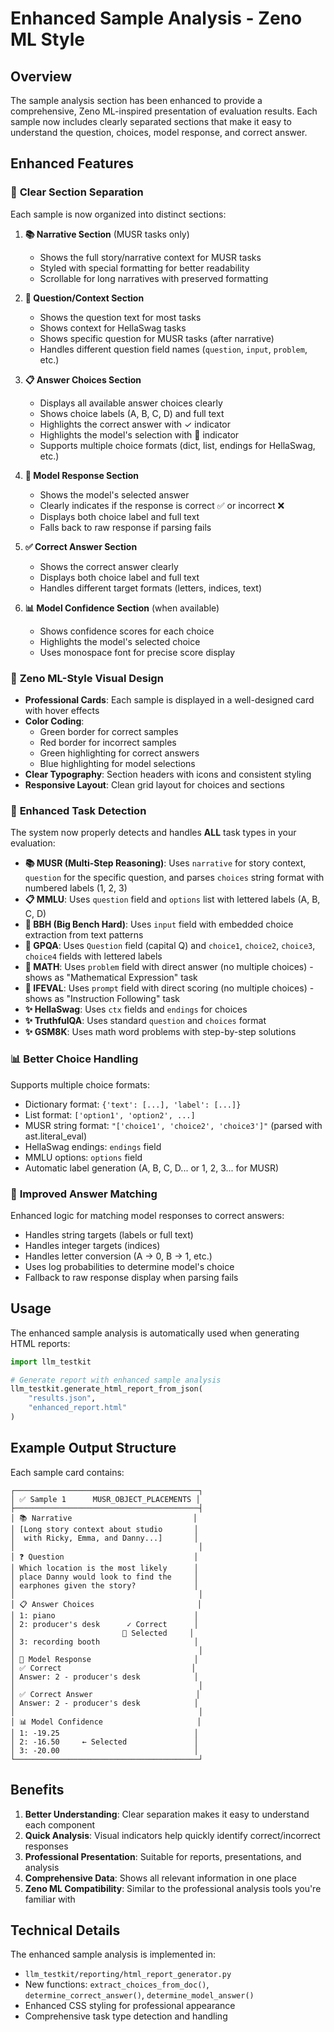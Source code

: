 # Enhanced Sample Analysis - Zeno ML Style

## Overview

The sample analysis section has been enhanced to provide a comprehensive, Zeno ML-inspired presentation of evaluation results. Each sample now includes clearly separated sections that make it easy to understand the question, choices, model response, and correct answer.

## Enhanced Features

### 🎯 **Clear Section Separation**

Each sample is now organized into distinct sections:

1. **📚 Narrative Section** (MUSR tasks only)
   - Shows the full story/narrative context for MUSR tasks
   - Styled with special formatting for better readability
   - Scrollable for long narratives with preserved formatting

2. **📖 Question/Context Section**
   - Shows the question text for most tasks
   - Shows context for HellaSwag tasks
   - Shows specific question for MUSR tasks (after narrative)  
   - Handles different question field names (`question`, `input`, `problem`, etc.)

3. **📋 Answer Choices Section**
   - Displays all available answer choices clearly
   - Shows choice labels (A, B, C, D) and full text
   - Highlights the correct answer with ✓ indicator
   - Highlights the model's selection with 🤖 indicator
   - Supports multiple choice formats (dict, list, endings for HellaSwag, etc.)

4. **🤖 Model Response Section**
   - Shows the model's selected answer
   - Clearly indicates if the response is correct ✅ or incorrect ❌
   - Displays both choice label and full text
   - Falls back to raw response if parsing fails

5. **✅ Correct Answer Section**
   - Shows the correct answer clearly
   - Displays both choice label and full text
   - Handles different target formats (letters, indices, text)

6. **📊 Model Confidence Section** (when available)
   - Shows confidence scores for each choice
   - Highlights the model's selected choice
   - Uses monospace font for precise score display

### 🎨 **Zeno ML-Style Visual Design**

- **Professional Cards**: Each sample is displayed in a well-designed card with hover effects
- **Color Coding**: 
  - Green border for correct samples
  - Red border for incorrect samples
  - Green highlighting for correct answers
  - Blue highlighting for model selections
- **Clear Typography**: Section headers with icons and consistent styling
- **Responsive Layout**: Clean grid layout for choices and sections

### 🔧 **Enhanced Task Detection**

The system now properly detects and handles **ALL** task types in your evaluation:

- **📚 MUSR (Multi-Step Reasoning)**: Uses `narrative` for story context, `question` for the specific question, and parses `choices` string format with numbered labels (1, 2, 3)
- **📋 MMLU**: Uses `question` field and `options` list with lettered labels (A, B, C, D)
- **🧠 BBH (Big Bench Hard)**: Uses `input` field with embedded choice extraction from text patterns
- **🔬 GPQA**: Uses `Question` field (capital Q) and `choice1`, `choice2`, `choice3`, `choice4` fields with lettered labels
- **📐 MATH**: Uses `problem` field with direct answer (no multiple choices) - shows as "Mathematical Expression" task
- **📝 IFEVAL**: Uses `prompt` field with direct scoring (no multiple choices) - shows as "Instruction Following" task
- **✨ HellaSwag**: Uses `ctx` fields and `endings` for choices
- **✨ TruthfulQA**: Uses standard `question` and `choices` format
- **✨ GSM8K**: Uses math word problems with step-by-step solutions

### 📊 **Better Choice Handling**

Supports multiple choice formats:
- Dictionary format: `{'text': [...], 'label': [...]}`
- List format: `['option1', 'option2', ...]`
- MUSR string format: `"['choice1', 'choice2', 'choice3']"` (parsed with ast.literal_eval)
- HellaSwag endings: `endings` field
- MMLU options: `options` field
- Automatic label generation (A, B, C, D... or 1, 2, 3... for MUSR)

### 🎯 **Improved Answer Matching**

Enhanced logic for matching model responses to correct answers:
- Handles string targets (labels or full text)
- Handles integer targets (indices)
- Handles letter conversion (A → 0, B → 1, etc.)
- Uses log probabilities to determine model's choice
- Fallback to raw response display when parsing fails

## Usage

The enhanced sample analysis is automatically used when generating HTML reports:

```python
import llm_testkit

# Generate report with enhanced sample analysis
llm_testkit.generate_html_report_from_json(
    "results.json", 
    "enhanced_report.html"
)
```

## Example Output Structure

Each sample card contains:

```
┌─────────────────────────────────────────┐
│ ✅ Sample 1      MUSR_OBJECT_PLACEMENTS │
├─────────────────────────────────────────┤
│ 📚 Narrative                           │
│ [Long story context about studio       │
│  with Ricky, Emma, and Danny...]       │
│                                         │
│ ❓ Question                             │
│ Which location is the most likely      │
│ place Danny would look to find the     │
│ earphones given the story?             │
│                                         │
│ 📋 Answer Choices                       │
│ 1: piano                               │
│ 2: producer's desk      ✓ Correct      │
│                        🤖 Selected     │
│ 3: recording booth                     │
│                                         │
│ 🤖 Model Response                       │
│ ✅ Correct                             │
│ Answer: 2 - producer's desk            │
│                                         │
│ ✅ Correct Answer                       │
│ Answer: 2 - producer's desk            │
│                                         │
│ 📊 Model Confidence                     │
│ 1: -19.25                              │
│ 2: -16.50     ← Selected               │
│ 3: -20.00                              │
└─────────────────────────────────────────┘
```

## Benefits

1. **Better Understanding**: Clear separation makes it easy to understand each component
2. **Quick Analysis**: Visual indicators help quickly identify correct/incorrect responses
3. **Professional Presentation**: Suitable for reports, presentations, and analysis
4. **Comprehensive Data**: Shows all relevant information in one place
5. **Zeno ML Compatibility**: Similar to the professional analysis tools you're familiar with

## Technical Details

The enhanced sample analysis is implemented in:
- `llm_testkit/reporting/html_report_generator.py`
- New functions: `extract_choices_from_doc()`, `determine_correct_answer()`, `determine_model_answer()`
- Enhanced CSS styling for professional appearance
- Comprehensive task type detection and handling 